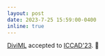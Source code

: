 ```yaml
---
layout: post
date: 2023-7-25 15:59:00-0400
inline: true
---
```


[DiviML](https://arxiv.org/pdf/2308.00127.pdf) accepted to [ICCAD'23](https://iccad.com/). :page_facing_up:
